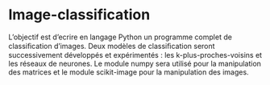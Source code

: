 # Image-classification
L’objectif est d’ecrire en langage Python un programme complet de classiﬁcation d’images. Deux modèles de classiﬁcation seront successivement développés et expérimentés : les k-plus-proches-voisins et les réseaux de neurones. Le module numpy sera utilisé pour la manipulation des matrices et le module scikit-image pour la manipulation des images.
